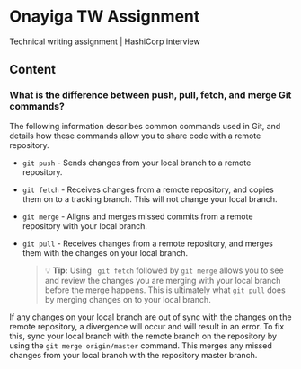 # Onayiga TW Assignment
Technical writing assignment | HashiCorp interview

## Content

### What is the difference between push, pull, fetch, and merge Git commands?

The following information describes common commands used in Git, and details how these commands allow you to share code with a remote repository.

- `git push` - Sends changes from your local branch to a remote repository.
- `git fetch` - Receives changes from a remote repository, and copies them on to a tracking branch. This will not change your local branch.
- `git merge` - Aligns and merges missed commits from a remote repository with your local branch. 
- `git pull` - Receives changes from a remote repository, and merges them with the changes on your local branch.

    > 💡 **Tip:**
    Using ``` git fetch``` followed by ```git merge``` allows you to see and review the changes you are merging with your local branch before the merge happens. This is ultimately what ```git pull``` does by merging changes on to your local branch.

If any changes on your local branch are out of sync with the changes on the remote repository, a divergence will occur and will result in an error. To fix this, sync your local branch with the remote branch on the repository by using the `git merge origin/master` command. This merges any missed changes from your local branch with the repository master branch.
